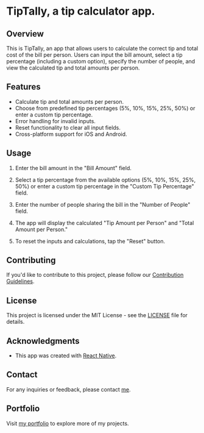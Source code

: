 # TipTally, a tip calculator app.

## Overview

This is TipTally, an app that allows users to calculate the correct tip and total cost of the bill per person. Users can input the bill amount, select a tip percentage (including a custom option), specify the number of people, and view the calculated tip and total amounts per person.

## Features

- Calculate tip and total amounts per person.
- Choose from predefined tip percentages (5%, 10%, 15%, 25%, 50%) or enter a custom tip percentage.
- Error handling for invalid inputs.
- Reset functionality to clear all input fields.
- Cross-platform support for iOS and Android.

## Usage

1. Enter the bill amount in the "Bill Amount" field.

2. Select a tip percentage from the available options (5%, 10%, 15%, 25%, 50%) or enter a custom tip percentage in the "Custom Tip Percentage" field.

3. Enter the number of people sharing the bill in the "Number of People" field.

4. The app will display the calculated "Tip Amount per Person" and "Total Amount per Person."

5. To reset the inputs and calculations, tap the "Reset" button.

## Contributing

If you'd like to contribute to this project, please follow our [Contribution Guidelines](CONTRIBUTING.md).

## License

This project is licensed under the MIT License - see the [LICENSE](LICENSE) file for details.

## Acknowledgments

- This app was created with [React Native](https://reactnative.dev/).

## Contact

For any inquiries or feedback, please contact [me](mailto:joansegoviadev@pm.me).

## Portfolio

Visit [my portfolio](https://joansegovia.com) to explore more of my projects.

